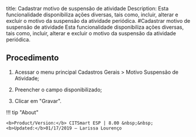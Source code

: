title: Cadastrar motivo de suspensão de atividade
Description: Esta funcionalidade disponibiliza ações diversas, tais como, incluir, alterar e excluir o motivo da suspensão da atividade periódica.
#Cadastrar motivo de suspensão de atividade
Esta funcionalidade disponibiliza ações diversas, tais como, incluir, alterar e excluir o motivo da suspensão da atividade periódica.

Procedimento
------------

1.  Acessar o menu principal Cadastros Gerais \> Motivo Suspensão de Atividade;

2.  Preencher o campo disponibilizado;

3.  Clicar em "Gravar".

!!! tip "About"

    <b>Product/Version:</b> CITSmart ESP | 8.00 &nbsp;&nbsp;
    <b>Updated:</b>01/17/2019 – Larissa Lourenço
